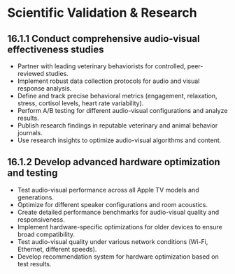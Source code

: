 # Scientific Validation & Research

## 16.1.1 Conduct comprehensive audio-visual effectiveness studies
- Partner with leading veterinary behaviorists for controlled, peer-reviewed studies.
- Implement robust data collection protocols for audio and visual response analysis.
- Define and track precise behavioral metrics (engagement, relaxation, stress, cortisol levels, heart rate variability).
- Perform A/B testing for different audio-visual configurations and analyze results.
- Publish research findings in reputable veterinary and animal behavior journals.
- Use research insights to optimize audio-visual algorithms and content.

## 16.1.2 Develop advanced hardware optimization and testing
- Test audio-visual performance across all Apple TV models and generations.
- Optimize for different speaker configurations and room acoustics.
- Create detailed performance benchmarks for audio-visual quality and responsiveness.
- Implement hardware-specific optimizations for older devices to ensure broad compatibility.
- Test audio-visual quality under various network conditions (Wi-Fi, Ethernet, different speeds).
- Develop recommendation system for hardware optimization based on test results. 